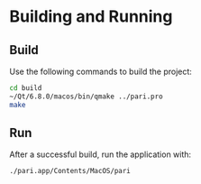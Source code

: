 # Building and Running

## Build

Use the following commands to build the project:

```bash
cd build
~/Qt/6.8.0/macos/bin/qmake ../pari.pro
make
```

## Run

After a successful build, run the application with:

```bash
./pari.app/Contents/MacOS/pari
```
